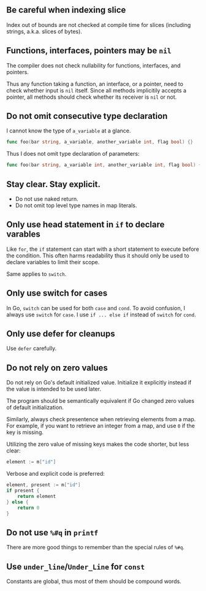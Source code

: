 Be careful when indexing slice
------------------------------

Index out of bounds are not checked at compile time
for slices (including strings, a.k.a. slices of bytes).

Functions, interfaces, pointers may be `nil`
--------------------------------------------

The compiler does not check nullability for functions, interfaces, and pointers.

Thus any function taking a function, an interface, or a pointer,
need to check whether input is `nil` itself.
Since all methods implicitily accepts a pointer,
all methods should check whether its receiver is `nil` or not.

Do not omit consecutive type declaration
----------------------------------------

I cannot know the type of `a_variable` at a glance.

```go
func foo(bar string, a_variable, another_variable int, flag bool) {}
```

Thus I does not omit type declaration of parameters:

```go
func foo(bar string, a_variable int, another_variable int, flag bool) {}
```

Stay clear. Stay explicit.
--------------------------

- Do not use naked return.
- Do not omit top level type names in map literals.

Only use head statement in `if` to declare varables
---------------------------------------------------

Like `for`, the `if` statement can start with a short statement to execute before the condition.
This often harms readability thus it should only be used to declare variables to limit their scope.

Same applies to `switch`.

Only use switch for cases
-------------------------

In Go, `switch` can be used for both `case` and `cond`.
To avoid confusion, I always use `switch` for `case`.
I use `if ... else if` instead of `switch` for `cond`.

Only use defer for cleanups
---------------------------

Use `defer` carefully.

Do not rely on zero values
--------------------------

Do not rely on Go's default initialized value.
Initialize it explicitly instead if the value is intended to be used later.

The program should be semantically equivalent if Go changed zero values of default initialization.

Similarly, always check presentence when retrieving elements from a map.
For example, if you want to retrieve an integer from a map,
and use `0` if the key is missing.

Utilizing the zero value of missing keys makes the code shorter,
but less clear:

```go
element := m["id"]
```

Verbose and explicit code is preferred:

```go
element, present := m["id"]
if present {
    return element
} else {
    return 0
}
```

Do not use `%#q` in `printf`
----------------------------

There are more good things to remember than the special rules of `%#q`.

Use `under_line`/`Under_Line` for `const`
-----------------------------------------

Constants are global, thus most of them should be compound words.
 
